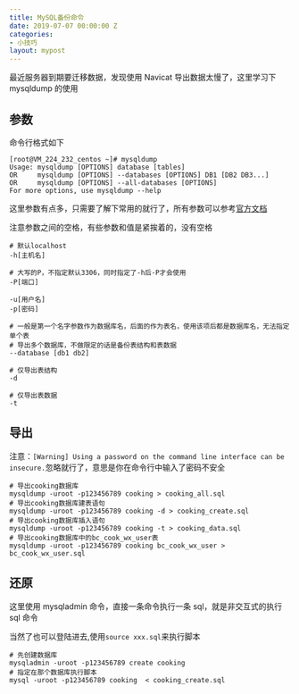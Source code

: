 ```yaml
---
title: MySQL备份命令
date: 2019-07-07 00:00:00 Z
categories:
- 小技巧
layout: mypost
---
```


最近服务器到期要迁移数据，发现使用 Navicat 导出数据太慢了，这里学习下 mysqldump 的使用

## 参数

命令行格式如下

```
[root@VM_224_232_centos ~]# mysqldump
Usage: mysqldump [OPTIONS] database [tables]
OR     mysqldump [OPTIONS] --databases [OPTIONS] DB1 [DB2 DB3...]
OR     mysqldump [OPTIONS] --all-databases [OPTIONS]
For more options, use mysqldump --help
```

这里参数有点多，只需要了解下常用的就行了，所有参数可以参考[官方文档](https://dev.mysql.com/doc/refman/5.7/en/mysqldump.html)

注意参数之间的空格，有些参数和值是紧挨着的，没有空格

```
# 默认localhost
-h[主机名]

# 大写的P，不指定默认3306，同时指定了-h后-P才会使用
-P[端口]

-u[用户名]
-p[密码]

# 一般是第一个名字参数作为数据库名，后面的作为表名，使用该项后都是数据库名，无法指定单个表
# 导出多个数据库，不做限定的话是备份表结构和表数据
--database [db1 db2]

# 仅导出表结构
-d

# 仅导出表数据
-t
```

## 导出

注意：`[Warning] Using a password on the command line interface can be insecure.`忽略就行了，意思是你在命令行中输入了密码不安全

```
# 导出cooking数据库
mysqldump -uroot -p123456789 cooking > cooking_all.sql
# 导出cooking数据库建表语句
mysqldump -uroot -p123456789 cooking -d > cooking_create.sql
# 导出cooking数据库插入语句
mysqldump -uroot -p123456789 cooking -t > cooking_data.sql
# 导出cooking数据库中的bc_cook_wx_user表
mysqldump -uroot -p123456789 cooking bc_cook_wx_user > bc_cook_wx_user.sql
```

## 还原

这里使用 mysqladmin 命令，直接一条命令执行一条 sql，就是非交互式的执行 sql 命令

当然了也可以登陆进去,使用`source xxx.sql`来执行脚本

```
# 先创建数据库
mysqladmin -uroot -p123456789 create cooking
# 指定在那个数据库执行脚本
mysql -uroot -p123456789 cooking  < cooking_create.sql
```

